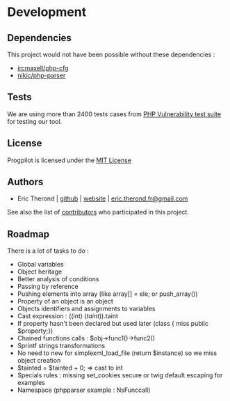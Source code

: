 # Development

## Dependencies

This project would not have been possible without these dependencies :

- [ircmaxell/php-cfg](https://github.com/ircmaxell/php-cfg/)
- [nikic/php-parser](https://github.com/nikic/php-parser/)

## Tests

We are using more than 2400 tests cases from [PHP Vulnerability test suite](https://github.com/stivalet/PHP-Vulnerability-test-suite) for testing our tool.

## License

Progpilot is licensed under the [MIT License](../LICENSE)

## Authors

- Eric Therond | [github](https://github.com/eric-therond/) | [website](https://www.designsecurity.org) | [eric.therond.fr@gmail.com](mailto:eric.therond.fr@gmail.com)

See also the list of [contributors](https://github.com/designsecurity/progpilot/contributors) who participated in this project.

## Roadmap

There is a lot of tasks to do :
- Global variables
- Object heritage
- Better analysis of conditions
- Passing by reference
- Pushing elements into array (like array[] = ele; or push_array())
- Property of an object is an object
- Objects identifiers and assignments to variables
- Cast expression : ((int) ($taint)).$taint
- If property hasn't been declared but used later (class { miss public $property;})
- Chained functions calls : $obj->func1()->func2()
- Sprintf strings transformations
- No need to new for simplexml_load_file (return $instance) so we miss object creation
- $tainted = $tainted + 0; => cast to int
- Specials rules : missing set_cookies secure or twig default escaping for examples
- Namespace (phpparser example : NsFunccall)
